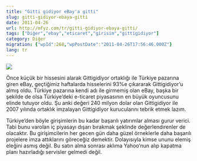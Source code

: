 ```yaml
---
title: "Gitti gidiyor eBay'a gitti"
slug: gitti-gidiyor-ebaya-gitti
date: 2011-04-26
url: http://mfyz.com/tr/gitti-gidiyor-ebaya-gitti/
tags: ["Diğer","ebay","eticaret","girisim","gittigidiyor"]
category: Diğer
migration: {"wpId":268,"wpPostDate":"2011-04-26T17:56:46.000Z"}
lang: tr
---
```


![](/images/archive/tr/2011/04/gitti.gif)

Önce küçük bir hissesini alarak Gittigidiyor ortaklığı ile Türkiye pazarına giren eBay, geçtiğimiz haftalarda hisselerini 93%e çıkararak Gittigidiyor’u almış oldu. Türkiye pazarına kendi adı ile girmemiş olan eBay, başka bir şekilde de olsa Türkiye’deki e-ticaret piyasasının en büyük oyuncusunu elinde tutuyor oldu. Şu anki değeri 240 milyon dolar olan Gittigidiyor ile 2007 yılında ortaklık imzalayan Gittigidiyor kurucularını tebrik etmek lazım.

Türkiye’den böyle girişimlerin bu kadar başarılı yatırımlar alması gurur verici. Tabi bunu varolan iç piyasayı dışarı bırakmak şeklinde değerlendırenler de olacaktır. Bu girişimcilerin her gecen gün daha güzel örneklerle daha başarılı projelere imza attıklarını göreceğiz demektir. Dolayısıyla kimse ununu elemiş eleğini asmış değil. Bu satın alma sonrası aklıma Yahoo’nun alıp kapatma planı hazırladığı servisler gelmedi değil.
